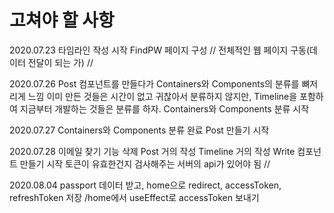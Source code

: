 # 고쳐야 할 사항

2020.07.23
타임라인 작성 시작
FindPW 페이지 구성 //
전체적인 웹 페이지 구동(데이터 전달이 되는 가) //

2020.07.26
Post 컴포넌트를 만들다가 Containers와 Components의 분류를 뼈저리게 느낌
이미 만든 것들은 시간이 없고 귀찮아서 분류하지 않지만,
Timeline을 포함하여 지금부터 개발하는 것들은 분류를 하자.
Containers와 Components 분류 시작

2020.07.27
Containers와 Components 분류 완료
Post 만들기 시작

2020.07.28
이메일 찾기 기능 삭제
Post 거의 작성
Timeline 거의 작성
Write 컴포넌트 만들기 시작
토큰이 유효한건지 검사해주는 서버의 api가 있어야 됨 //

2020.08.04
passport 데이터 받고, home으로 redirect, accessToken, refreshToken 저장
/home에서 useEffect로 accessToken 보내기
